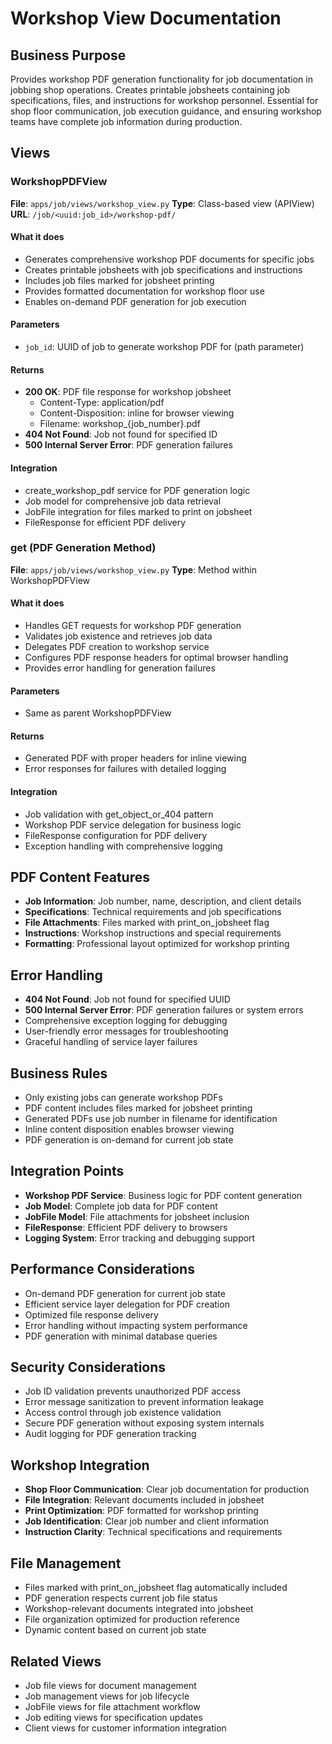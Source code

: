 # Workshop View Documentation

## Business Purpose
Provides workshop PDF generation functionality for job documentation in jobbing shop operations. Creates printable jobsheets containing job specifications, files, and instructions for workshop personnel. Essential for shop floor communication, job execution guidance, and ensuring workshop teams have complete job information during production.

## Views

### WorkshopPDFView
**File**: `apps/job/views/workshop_view.py`
**Type**: Class-based view (APIView)
**URL**: `/job/<uuid:job_id>/workshop-pdf/`

#### What it does
- Generates comprehensive workshop PDF documents for specific jobs
- Creates printable jobsheets with job specifications and instructions
- Includes job files marked for jobsheet printing
- Provides formatted documentation for workshop floor use
- Enables on-demand PDF generation for job execution

#### Parameters
- `job_id`: UUID of job to generate workshop PDF for (path parameter)

#### Returns
- **200 OK**: PDF file response for workshop jobsheet
  - Content-Type: application/pdf
  - Content-Disposition: inline for browser viewing
  - Filename: workshop_{job_number}.pdf
- **404 Not Found**: Job not found for specified ID
- **500 Internal Server Error**: PDF generation failures

#### Integration
- create_workshop_pdf service for PDF generation logic
- Job model for comprehensive job data retrieval
- JobFile integration for files marked to print on jobsheet
- FileResponse for efficient PDF delivery

### get (PDF Generation Method)
**File**: `apps/job/views/workshop_view.py`
**Type**: Method within WorkshopPDFView

#### What it does
- Handles GET requests for workshop PDF generation
- Validates job existence and retrieves job data
- Delegates PDF creation to workshop service
- Configures PDF response headers for optimal browser handling
- Provides error handling for generation failures

#### Parameters
- Same as parent WorkshopPDFView

#### Returns
- Generated PDF with proper headers for inline viewing
- Error responses for failures with detailed logging

#### Integration
- Job validation with get_object_or_404 pattern
- Workshop PDF service delegation for business logic
- FileResponse configuration for PDF delivery
- Exception handling with comprehensive logging

## PDF Content Features
- **Job Information**: Job number, name, description, and client details
- **Specifications**: Technical requirements and job specifications
- **File Attachments**: Files marked with print_on_jobsheet flag
- **Instructions**: Workshop instructions and special requirements
- **Formatting**: Professional layout optimized for workshop printing

## Error Handling
- **404 Not Found**: Job not found for specified UUID
- **500 Internal Server Error**: PDF generation failures or system errors
- Comprehensive exception logging for debugging
- User-friendly error messages for troubleshooting
- Graceful handling of service layer failures

## Business Rules
- Only existing jobs can generate workshop PDFs
- PDF content includes files marked for jobsheet printing
- Generated PDFs use job number in filename for identification
- Inline content disposition enables browser viewing
- PDF generation is on-demand for current job state

## Integration Points
- **Workshop PDF Service**: Business logic for PDF content generation
- **Job Model**: Complete job data for PDF content
- **JobFile Model**: File attachments for jobsheet inclusion
- **FileResponse**: Efficient PDF delivery to browsers
- **Logging System**: Error tracking and debugging support

## Performance Considerations
- On-demand PDF generation for current job state
- Efficient service layer delegation for PDF creation
- Optimized file response delivery
- Error handling without impacting system performance
- PDF generation with minimal database queries

## Security Considerations
- Job ID validation prevents unauthorized PDF access
- Error message sanitization to prevent information leakage
- Access control through job existence validation
- Secure PDF generation without exposing system internals
- Audit logging for PDF generation tracking

## Workshop Integration
- **Shop Floor Communication**: Clear job documentation for production
- **File Integration**: Relevant documents included in jobsheet
- **Print Optimization**: PDF formatted for workshop printing
- **Job Identification**: Clear job number and client information
- **Instruction Clarity**: Technical specifications and requirements

## File Management
- Files marked with print_on_jobsheet flag automatically included
- PDF generation respects current job file status
- Workshop-relevant documents integrated into jobsheet
- File organization optimized for production reference
- Dynamic content based on current job state

## Related Views
- Job file views for document management
- Job management views for job lifecycle
- JobFile views for file attachment workflow
- Job editing views for specification updates
- Client views for customer information integration

